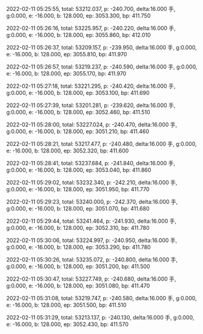 2022-02-11 05:25:55, total: 53212.037, p: -240.700, delta:16.000 手, g:0.000, e: -16.000, b: 128.000, ep: 3053.300, bp: 411.750

2022-02-11 05:26:16, total: 53225.957, p: -240.220, delta:16.000 手, g:0.000, e: -16.000, b: 128.000, ep: 3055.860, bp: 412.010

2022-02-11 05:26:37, total: 53209.157, p: -239.950, delta:16.000 手, g:0.000, e: -16.000, b: 128.000, ep: 3055.810, bp: 411.970

2022-02-11 05:26:57, total: 53219.237, p: -240.590, delta:16.000 手, g:0.000, e: -16.000, b: 128.000, ep: 3055.170, bp: 411.970

2022-02-11 05:27:18, total: 53221.295, p: -240.420, delta:16.000 手, g:0.000, e: -16.000, b: 128.000, ep: 3053.100, bp: 411.690

2022-02-11 05:27:39, total: 53201.281, p: -239.620, delta:16.000 手, g:0.000, e: -16.000, b: 128.000, ep: 3052.460, bp: 411.510

2022-02-11 05:28:00, total: 53227.024, p: -240.470, delta:16.000 手, g:0.000, e: -16.000, b: 128.000, ep: 3051.210, bp: 411.460

2022-02-11 05:28:21, total: 53217.477, p: -240.480, delta:16.000 手, g:0.000, e: -16.000, b: 128.000, ep: 3052.320, bp: 411.600

2022-02-11 05:28:41, total: 53237.684, p: -241.840, delta:16.000 手, g:0.000, e: -16.000, b: 128.000, ep: 3053.040, bp: 411.860

2022-02-11 05:29:02, total: 53232.340, p: -242.210, delta:16.000 手, g:0.000, e: -16.000, b: 128.000, ep: 3051.950, bp: 411.770

2022-02-11 05:29:23, total: 53240.000, p: -242.370, delta:16.000 手, g:0.000, e: -16.000, b: 128.000, ep: 3051.070, bp: 411.680

2022-02-11 05:29:44, total: 53241.464, p: -241.930, delta:16.000 手, g:0.000, e: -16.000, b: 128.000, ep: 3052.310, bp: 411.780

2022-02-11 05:30:06, total: 53224.997, p: -240.950, delta:16.000 手, g:0.000, e: -16.000, b: 128.000, ep: 3053.290, bp: 411.780

2022-02-11 05:30:26, total: 53235.072, p: -240.800, delta:16.000 手, g:0.000, e: -16.000, b: 128.000, ep: 3051.200, bp: 411.500

2022-02-11 05:30:47, total: 53227.749, p: -240.680, delta:16.000 手, g:0.000, e: -16.000, b: 128.000, ep: 3051.080, bp: 411.470

2022-02-11 05:31:08, total: 53219.747, p: -240.580, delta:16.000 手, g:0.000, e: -16.000, b: 128.000, ep: 3051.500, bp: 411.510

2022-02-11 05:31:29, total: 53213.137, p: -240.130, delta:16.000 手, g:0.000, e: -16.000, b: 128.000, ep: 3052.430, bp: 411.570